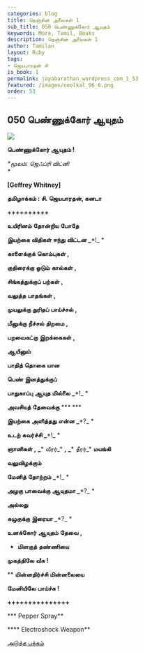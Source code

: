 ```yaml
---
categories: blog
title: நெஞ்சின் அலைகள் 1
sub_title: 050 பெண்ணுக்கோர் ஆயுதம்
keywords: More, Tamil, Books
description: நெஞ்சின் அலைகள் 1
author: Tamilan
layout: Ruby
tags:
- ஜெயபாரதன் சி
is_book: 1
permalink: jayabarathan_wordpress_com_1_53
featured: /images/noolkal_96_6.png
order: 53
---
```



## 050 பெண்ணுக்கோர் ஆயுதம்

![](https://i1.wp.com/www.vallamai.com/wp-content/uploads/2014/04/image1.png)

**பெண்ணுக்கோர் ஆயுதம் !**

_*மூலம்: ஜெஃப்ரி விட்னி  
*_

**[Geffrey Whitney]**

**தமிழாக்கம் : சி. ஜெயபாரதன், கனடா**

**++++++++++**

**உயிரினம்** **தோன்றிய** **போதே**

**இயற்கை** **விதிகள்** **ஈந்து** **விட்டன** **_***!_ *

**காளைக்குக்** **கொம்புகள்** **,**

**குதிரைக்கு** **ஓடும்** **கால்கள்** **,**

**சிங்கத்துக்குப்** **பற்கள்** **,**

**வலுத்த** **பாதங்கள்** **,**

**முயலுக்கு** **துரிதப்** **பாய்ச்சல்** **,**

**மீனுக்கு** **நீச்சல்** **திறமை** **,**

**பறவைகட்கு** **இறக்கைகள்** **,**

**ஆயினும்**

**பாதித்** **தொகை** **யான**

**பெண்** **இனத்துக்குப்**

**பாதுகாப்பு** **ஆயுத** **மில்லை** **_***!_ *

**அவசியத்** **தேவைக்கு** **_*_ ***

**இயற்கை** **அளித்தது** **என்ன** **_***?_ *

**உடற்** **கவர்ச்சி** **_***!_ *

**ஞானிகள்** **,** **_*** வீரர்_* **,** **_*** தீரர்_* **மயங்கி**

**வலுவிழக்கும்**

**மேனித்** **தோற்றம்** **_***!_ *

**அழகு** **பாவைக்கு** **ஆயுதமா** **_***?_ *

**அல்லது**

**கழுகுக்கு** **இரையா** **_***?_ *

**உனக்கோர்** **ஆயுதம்** **தேவை** **,**

  * **மிளகுத்** **தண்ணியை**

**முகத்திலே** **வீசு** **!**

** **மின்னதிர்ச்சி** **மின்னலையை**

**மேனியிலே** **பாய்ச்சு** **!**

**+++++++++++++++**

*** Pepper Spray**

**** Electroshock Weapon**

[அடுத்த பக்கம்](jayabarathan_wordpress_com_1_54)